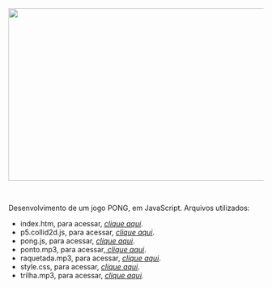<img class="aligncenter size-full wp-image-18719" src="https://www.makerzine.com.br/wp-content/uploads/2023/01/Atari_Pong_Console_logo.jpg" alt="" width="700" height="340" />

&nbsp;

Desenvolvimento de um jogo PONG, em JavaScript. Arquivos utilizados:
<ul>
 	<li>index.htm, para acessar, <a href="https://github.com/rodrigorissettoterra/Pong/blob/main/index.html" target="_blank" rel="nofollow noopener noreferrer"><span style="text-decoration: underline;"><em>clique aqui</em></span></a>.</li>
 	<li>p5.collid2d.js, para acessar, <a href="https://github.com/rodrigorissettoterra/Pong/blob/main/p5.collide2d.js" target="_blank" rel="nofollow noopener noreferrer"><span style="text-decoration: underline;"><em>clique aqui</em></span></a>.</li>
 	<li>pong.js, para acessar, <a href="https://github.com/rodrigorissettoterra/Pong" target="_blank" rel="nofollow noopener noreferrer"><span style="text-decoration: underline;"><em>clique aqui</em></span></a>.</li>
 	<li>ponto.mp3, para acessar,<a href="https://github.com/rodrigorissettoterra/Pong/blob/main/ponto.mp3" target="_blank" rel="nofollow noopener noreferrer"><span style="text-decoration: underline;"><em> clique aqui</em></span></a>.</li>
 	<li>raquetada.mp3, para acessar, <a href="https://github.com/rodrigorissettoterra/Pong/blob/main/raquetada.mp3" target="_blank" rel="nofollow noopener noreferrer"><span style="text-decoration: underline;"><em>clique aqui</em></span></a>.</li>
 	<li>style.css, para acessar, <a href="https://github.com/rodrigorissettoterra/Pong/blob/main/style.css" target="_blank" rel="nofollow noopener noreferrer"><span style="text-decoration: underline;"><em>clique aqui</em></span></a>.</li>
 	<li>trilha.mp3, para acessar, <a href="https://github.com/rodrigorissettoterra/Pong/blob/main/trilha.mp3" target="_blank" rel="nofollow noopener noreferrer"><span style="text-decoration: underline;"><em>clique aqui</em></span></a>.</li>
</ul>
